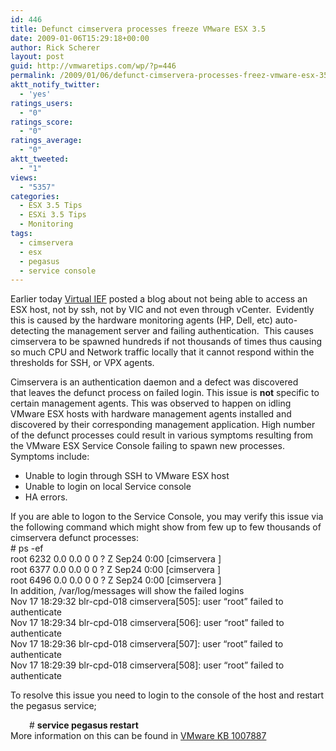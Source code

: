 ```yaml
---
id: 446
title: Defunct cimservera processes freeze VMware ESX 3.5
date: 2009-01-06T15:29:18+00:00
author: Rick Scherer
layout: post
guid: http://vmwaretips.com/wp/?p=446
permalink: /2009/01/06/defunct-cimservera-processes-freez-vmware-esx-35/
aktt_notify_twitter:
  - 'yes'
ratings_users:
  - "0"
ratings_score:
  - "0"
ratings_average:
  - "0"
aktt_tweeted:
  - "1"
views:
  - "5357"
categories:
  - ESX 3.5 Tips
  - ESXi 3.5 Tips
  - Monitoring
tags:
  - cimservera
  - esx
  - pegasus
  - service console
---
```

Earlier today <a href="http://www.ivobeerens.nl/?p=255" target="_blank">Virtual IEF</a> posted a blog about not being able to access an ESX host, not by ssh, not by VIC and not even through vCenter.  Evidently this is caused by the hardware monitoring agents (HP, Dell, etc) auto-detecting the management server and failing authentication.  This causes cimservera to be spawned hundreds if not thousands of times thus causing so much CPU and Network traffic locally that it cannot respond within the thresholds for SSH, or VPX agents.

<!--more-->

<div>
  Cimservera is an authentication daemon and a defect was discovered that leaves the defunct process on failed login. This issue is <strong>not</strong> specific to certain management agents. This was observed to happen on idling VMware ESX hosts with hardware management agents installed and discovered by their corresponding management application. High number of the defunct processes could result in various symptoms resulting from the VMware ESX Service Console failing to spawn new processes.
</div>

<div>
  Symptoms include:
</div>

  * <div>
      Unable to login through SSH to VMware ESX host
    </div>

  * <div>
      Unable to login on local Service console
    </div>

  * <div>
      HA errors.
    </div>

<div>
  If you are able to logon to the Service Console, you may verify this issue via the following command which might show from few up to few thousands of cimservera defunct processes:
</div>

<div>
  # ps -ef
</div>

<div>
  root 6232 0.0 0.0 0 0 ? Z Sep24 0:00 [cimservera <defunct>]<br /> root 6377 0.0 0.0 0 0 ? Z Sep24 0:00 [cimservera <defunct>]<br /> root 6496 0.0 0.0 0 0 ? Z Sep24 0:00 [cimservera <defunct>]
</div>

<div>
  In addition, /var/log/messages will show the failed logins
</div>

<div>
  Nov 17 18:29:32 blr-cpd-018 cimservera[505]: user &#8220;root&#8221; failed to authenticate<br /> Nov 17 18:29:34 blr-cpd-018 cimservera[506]: user &#8220;root&#8221; failed to authenticate<br /> Nov 17 18:29:36 blr-cpd-018 cimservera[507]: user &#8220;root&#8221; failed to authenticate<br /> Nov 17 18:29:39 blr-cpd-018 cimservera[508]: user &#8220;root&#8221; failed to authenticate
</div>

To resolve this issue you need to login to the console of the host and restart the pegasus service;

<div style="padding-left: 30px;">
  # <strong>service pegasus restart</strong>
</div>

<div>
  More information on this can be found in <a href="http://kb.vmware.com/selfservice/microsites/search.do?language=en_US&cmd=displayKC&externalId=1007887" target="_blank">VMware KB 1007887</a>
</div>